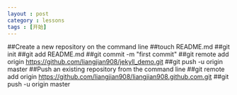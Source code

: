```yaml
---
layout : post
category : lessons
tags : [开始]
---
```


##Create a new repository on the command line
##touch README.md
##git init
##git add README.md
##git commit -m "first commit"
##git remote add origin https://github.com/liangjian908/jekyll_demo.git
##git push -u origin master
##Push an existing repository from the command line
##git remote add origin https://github.com/liangjian908/liangjian908.github.com.git
##git push -u origin master
